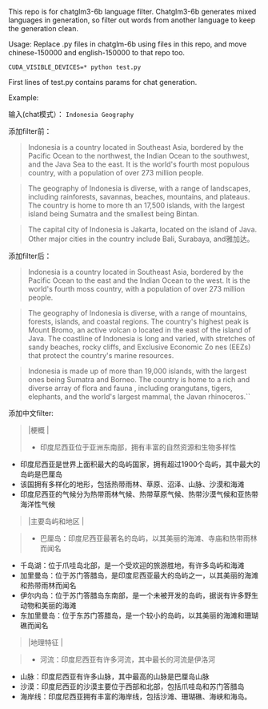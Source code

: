 This repo is for chatglm3-6b language filter. Chatglm3-6b generates mixed languages in generation, so filter out words from another language to keep the generation clean. 

Usage: Replace .py files in chatglm-6b using files in this repo, and move chinese-150000 and english-150000 to that repo too.

``CUDA_VISIBLE_DEVICES=* python test.py``

First lines of test.py contains params for chat generation.  

Example:

输入(chat模式）：
``Indonesia Geography  ``

添加filter前：
>Indonesia is a country located in Southeast Asia, bordered by the Pacific Ocean to the northwest, the Indian Ocean to the southwest, and the Java Sea to the east.
It is the world's fourth most populous country, with a population of over 273 million people.

>The geography of Indonesia is diverse, with a range of landscapes, including rainforests, savannas, beaches, mountains, and plateaus. The country is home to more th
an 17,500 islands, with the largest island being Sumatra and the smallest being Bintan.

>The capital city of Indonesia is Jakarta, located on the island of Java. Other major cities in the country include Bali, Surabaya, and雅加达。

添加filter后：
 >Indonesia is a country located in Southeast Asia, bordered by the Pacific Ocean to the east and the Indian Ocean to the west. It is the world's fourth moss country, with a population of over 273 million people.

>The geography of Indonesia is diverse, with a range of mountains, forests, islands, and coastal regions. The country's highest peak is Mount Bromo, an active volcan
o located in the east of the island of Java. The coastline of Indonesia is long and varied, with stretches of sandy beaches, rocky cliffs, and Exclusive Economic Zo
nes (EEZs) that protect the country's marine resources.

>Indonesia is made up of more than 19,000 islands, with the largest ones being Sumatra and Borneo. The country is home to a rich and diverse array of flora and fauna
, including orangutans, tigers, elephants, and the world's largest mammal, the Javan rhinoceros.``

添加中文filter:

> |梗概 |
>                                                                                                                                                
>* 印度尼西亚位于亚洲东南部，拥有丰富的自然资源和生物多样性
* 印度尼西亚是世界上面积最大的岛屿国家，拥有超过1900个岛屿，其中最大的岛屿是巴厘岛
* 该国拥有多样化的地形，包括热带雨林、草原、沼泽、山脉、沙漠和海滩
* 印度尼西亚的气候分为热带雨林气候、热带草原气候、热带沙漠气候和亚热带海洋性气候
  
>|主要岛屿和地区 |

>* 巴厘岛：印度尼西亚最著名的岛屿，以其美丽的海滩、寺庙和热带雨林而闻名
* 千岛湖：位于爪哇岛北部，是一个受欢迎的旅游胜地，有许多岛屿和海滩
* 加里曼岛：位于苏门答腊岛，是印度尼西亚最大的岛屿之一，以其美丽的海滩和热带雨林而闻名
* 伊尔内岛：位于苏门答腊岛东南部，是一个未被开发的岛屿，据说有许多野生动物和美丽的海滩
* 东加里曼岛：位于东苏门答腊岛，是一个较小的岛屿，以其美丽的海滩和珊瑚礁而闻名
  
>|地理特征 |

>* 河流：印度尼西亚有许多河流，其中最长的河流是伊洛河
* 山脉：印度尼西亚有许多山脉，其中最高的山脉是巴厘岛山脉
* 沙漠：印度尼西亚的沙漠主要位于西部和北部，包括爪哇岛和苏门答腊岛
* 海岸线：印度尼西亚拥有丰富的海岸线，包括沙滩、珊瑚礁、海峡和海岛。


